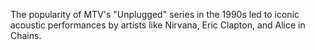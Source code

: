 The popularity of MTV's "Unplugged" series in the 1990s led to iconic acoustic performances by artists like Nirvana, Eric Clapton, and Alice in Chains.
